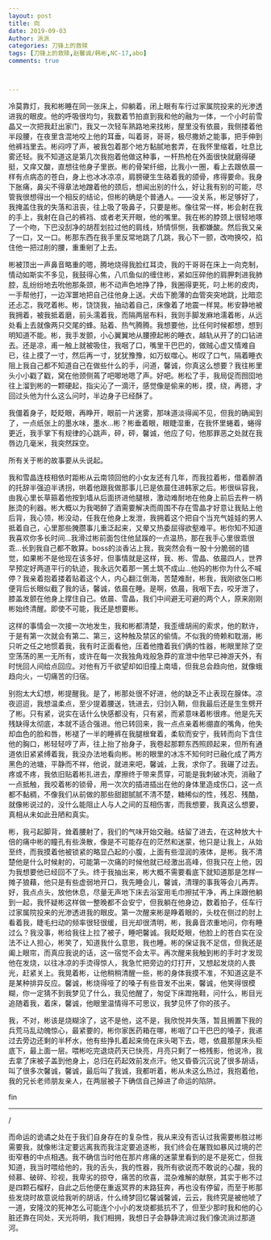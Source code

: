 ```yaml
---
layout: post
title: 向
date: 2019-09-03
Author: 派派
categories: 刀锋上的救赎
tags: [刀锋上的救赎,赵馨诚/韩彬,NC-17,abo]
comments: true



---
```



冷莫靠灯，我和彬睡在同一张床上，仰躺着，闭上眼有车行过家属院投来的光渗透进我的眼皮。他的呼吸很均匀，我数着节拍直到我和他的融为一体，一个小时前雪晶又一次把我赶出家门，我又一次轻车熟路地来找彬，屋里没有依晨，我侧搂着他半段腰，在夜里含混地咬上他的耳垂，叫着哥，哥哥，极尽撒娇之能事，把手伸到他裤裆里去。彬闷哼了声，被我包着那个地方黏腻地套弄，在我怀里缩着，吐息比雾还轻。我不知道这是第几次我抱着他做这种事，一杆热枪在外面很快就磨得硬挺，又痒又酸，直想往他身子里嵌。彬的骨架纤细，比我小一圈，看上去跟依晨一样有点病态的苍白，身上也冰冰凉凉，肩膀硬生生硌着我的颌骨，疼得要命。我身下胀痛，鼻尖不得章法地蹭着他的颈后，想闻出别的什么，好让我有别的可能，尽管我很想得出一个相反的结论，但彬的确是个普通人。——没关系，彬足够好了，我掩盖住我的失落和沮丧，往上吸了吸鼻子，只要是彬。像往常一样，彬会射在我的手上，我射在自己的裤裆、或者老天开眼，他的嘴里。我在彬的脖颈上很轻地啄了一个吻，下巴没刮净的胡茬划拉过他的肩线，矫情悱恻，我都嫌酸。然后我又亲了一口，又一口。彬那东西在我手里反常地跳了几跳，我心下一颤，改吻换咬，掐住他一把过削的腰，重重剜了上去。

彬被顶出一声鼻音略重的嗯，腾地烧得我脸红耳烫，我的干哥哥在床上一向克制，情动如斯实不多见，我鼓得心焦，八爪鱼似的缠住彬，紧如压碎他的肩胛刺进我肺腔，乱纷纷地去吮他那条颈，彬不动声色地挣了挣，我圈得更死，叼上彬的皮肉，一手帮他打，一边浑噩地把自己往他身上送。犬齿下脆薄的血管突突地跳，比暗恋还忐忑，我呓着彬。彬，饶饶我，抽动着自己，床像着了地震一样晃。彬安静地被我拥着，被我抵着磨，前头濡着我，而隔两层布料，我则手脚发麻地濡着彬，从远处看上去就像两只交尾的蜂。贴着、热气腾腾。我想要他，比任何时候都想，想到明知道不能。彬，我手发颤，小心翼翼地从腰撩起彬的睡衣，越轨从开了的口钻进去。还是凉，甫一触上就被吸住，我咽了口，嘴里干巴巴的，做贼心虚又情难自已，往上摸了一寸，然后再一寸，犹犹豫豫，如万蚁噬心。彬叹了口气，隔着睡衣阻上我自己都不知道自己在做些什么的手，问道，馨诚，你真这么想要？我往彬里头小小戳了戳，窝在他颈侧蔫了吧唧地嗯了声。好吧。彬松了手，我局促而囫囵地往上溜到彬的一颗硬起，指尖沁了一滴汗，感觉像是偷来的彬，摸，绕，再摁，才回过头他为什么这么问时，半边身子已经酥了。

我僵着身子，眨眨眼，再睁开，眼前一片迷雾，那味道淡得闻不见，但我的确闻到了，一点纸张上的墨水味，墨水…彬？彬垂着眼，眼睫湿重，在我怀里蜷着，蜷得更近，我手掌下有规律的心跳声，砰，砰，馨诚，他应了句，他那罪恶之处就在我唇边几毫米，我突然踩空。

所有关于彬的故事要从头说起。

我和雪晶连枝相依时距彬从云南领回他的小女友还有几年，而我拉着彬，借着醉酒的托辞半强迫半诱拐，哄着他跟我做那事儿已是依晨住进韩家之后。彬很纵容我，由我心里长草箍着他按到墙从后面挤进他腿根，激动难耐地在他身上前后去杵一柄胀烫的利器。彬大概以为我喝醉了酒需要解决而周围不存在雪晶才好意让我贴上他后背，我心领，彬没动，任我在他身上发泄，我拥着这个把自个当充气娃娃的男人抵着自己，心里那些腌臜事儿重泛起来，又晕又热委屈得欲壑难平。彬你知不知道我喜欢你多长时间…我滑过彬前面包住他鼠蹊的一点温热，那在我手心里很乖很乖…长到我自己都不敢算。boss的淡香沾上我，我突然会有一股十分脆弱的错觉，如果彬不是他现在该多好，但事情就是这样，我、彬、雪晶、依晨四人，世界早预定好两道平行的轨迹，我永远欠着那一篑土筑不成山…他妈的彬你为什么不喊停？我亲着抱着搂着贴着这个人，内心翻江倒海，苦楚难耐，彬我，我刚欲张口彬便背后长眼似截了我的话，馨诚，依晨在睡。是啊，依晨，我咽下去，咬牙泄了，膝盖发颤在他身上撑住自己。依晨、雪晶，我们中间避无可避的两个人，原来刚刚彬始终清醒。即使不可能，我还是想要彬。

这样的事情会一次接一次地发生，我和彬都清楚，我歪缠胡闹的索求，他的默许，于是有第一次就会有第二、第三，这种触及禁区的偷情。不似我的倚赖和耽溺，彬只听之任之地惯着我，我有时正面看他，压着他撸着我们俩的性器，彬眼里除了空空荡荡的黑一无所有，或许在每一次我独角戏般急莽的宣泄中他早已神游天外，有时恍回人间给点回应。对他有万千欲望却如旧撞上南墙，但我总会趋向他，就像蛾趋向火，一切痛苦的归宿。

别抱太大幻想，彬提醒我。是了，彬那处很不好进，他的缺乏不止表现在腺体。凉夜迢迢，我想温柔点，至少提着腰送，铣进去，归剑入鞘，但我最后还是生生劈开了彬。只有紧，说实在话什么快感都没有，只有紧，而紧意味着彬很疼。他是先天残缺得太彻底，本就不适合强进。他已转回来，我一点点亲着彬绷直的嘴角，他失却血色的脸和唇，彬褪了一半的睡裤在我腿根耷着，柔软而安宁，我转而向下含住他的胸口，彬轻轻哼了声，往上抬了抬身子，我卷起那颗东西照顾起来，但所有通道依旧紧紧缚着我，我没办法地看向彬。彬的眼里的冰冻不知何时已融化成了两方黑色的池塘，平静而不祥，他说，就进来吧，馨诚，上我，求你了。我碾了过去。疼或不疼，我依旧贴着彬扎进去，摩擦终于带来贯穿，可能是我刺破冰壳，消融了一点抵触，我咬着彬的锁骨，用一次次的插进插出在他的身体里造成伤口，这一点都不黏稠，不像我们从前做的那些甜甜腻腻不清不楚，糖稀似的性，残忍、残酷，就像彬说过的，没什么能阻止人与人之间的互相伤害，而我想要，我真这么想要，真相从未如此丑陋和真实。

彬，我弓起脚背，耸着腰射了，我们的气味开始交融。结留了进去，在这种放大十倍的痛中彬的瞳孔有些涣散，像是不可能存在的茫然和迷蒙，他只是让我上，从始至终，而我摸着他被锁紧的略显凸起的小腹，上面有些湿润的液体，是彬。我不清楚他是什么时候射的，可能第一次痛的时候他就已经激出高峰，但我只在上他，因为我想要他已经回不了头。终于我抽出来，彬大概不需要看底下就知道那是怎样一摊子狼藉，他只是有些虚弱地开口，我先睡会儿，馨诚，清理的事我等会儿再弄。好，我点点头，放他休息，尽量无声地下床去浴室用毛巾擦拭干净，再上床跟他躺到一起，我怀疑彬这样做一整晚都不会安宁，但我躺在他身边，数着拍子，任车行过家属院投来的光渗透进我的眼皮。第一次醒来彬是睁着眼的，头枕在侧过的肘上看着我，睫毛扫动的频率很轻很缓，目光却很清明，彬，我鼻音浓重地问，你有睡过么？我没事，彬给我往上拉了被子，睡吧馨诚。我眨眨眼，他脸上的苍白实在没法不让人担心，彬笑了，知道我什么意思，我也睡。彬的保证我不足信，但我还是阖上眼帘，而真应我说的话，这一宿觉不会太平。再次醒来我触到彬的手时才发现他在发烧，以往冰凉的手烫得惊人，我急忙把旁边的灯打开，又想起发烧的人畏光，赶紧关上。我晃着彬，让他稍稍清醒一些，彬的身体我摸不准，不知道这是不是某种排异反应。馨诚，彬烧得哑了的嗓子有些音发不出来，馨诚，他笑得很模糊，你一定猜不到我梦见了什么，我见他醒了，匆促下床蹬拖鞋，问什么，彬目光追随着我，着床，馨诚，他眼里温情得不可思议，我梦见怀了你的孩子。

我，不对，彬该是烧糊涂了，这不是他，这不是，我欣悦并失落，暂且搁置下我的兵荒马乱动魄惊心，最紧要的，彬你家医药箱在哪，彬咽了口干巴巴的嗓子，我递过去旁边还剩的半杯水，他有些挣扎着起来倚在床头喝下去，嗯，依晨那屋床头柜底下，最上面一层。喂彬吃完退烧药天已快亮，月亮只剩了一格残影，他说冷，我去拿了床被子盖到他身上，总归在药起效前发点汗。他又昏昏沉沉说了很多胡话，叫了很多次馨诚，馨诚，最后叫了我诚，我都听着，彬从未这么热过，我抱着他，我的兄长老师朋友亲人，在两层被子下确信自己掉进了命运的陷阱。

fin

---
/

而命运的诡谲之处在于我们自身存在的复杂性，我从来没有否认过我需要彬胜过彬需要我，就像彬注定要远离我而我注定要追逐彬，我们终会在屠戮如暴风过境的芒街窄巷的中点相遇。我不确信当时他在那片疼痛的迷蒙里看到的是不是死亡，但我知道，我当时喂给他的，我的舌头，我的性器，我所有欲说而不敢说的心酸，我的倾慕、破碎、珍视，我卑劣的掠夺，痛苦的欣喜，混杂难解的献祭，其实于彬不过是四颗石榴籽，自此之后他便在重返冥界的末路狂奔，再也没有停留，而至于彬那些发烧时故意说给我听的胡话，什么绮梦回忆馨诚馨诚，云云，我终究是被他唬了一道，安隆汶的死神怎么可能连个小小的发烧都抵抗不了，但至少那时我和他的心脏还靠在同处，天光将明，我们相拥，我想日子会静静流淌过我们像流淌过那道河。


